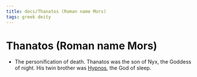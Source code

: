 ```yaml
---
title: docs/Thanatos (Roman name Mors)
tags: greek deity
---
```


# Thanatos (Roman name Mors) 
- The personification of death. Thanatos was the son of Nyx, the Goddess of night. His twin brother was [Hypnos](Hypnos.md.md), the God of sleep.